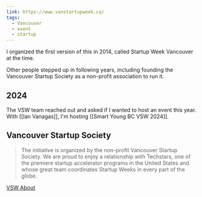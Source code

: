```yaml
---
link: https://www.vanstartupweek.ca/
tags:
  - Vancouver
  - event
  - startup
---
```

I organized the first version of this in 2014, called Startup Week Vancouver at the time.

Other people stepped up in following years, including founding the Vancouver Startup Society as a non-profit association to run it.
## 2024

The VSW team reached out and asked if I wanted to host an event this year. With [[Ian Vanagas]], I'm hosting [[Smart Young BC VSW 2024]].

## Vancouver Startup Society

> The initiative is organized by the non-profit Vancouver Startup Society. We are proud to enjoy a relationship with Techstars, one of the premiere startup accelerator programs in the United States and whose great team coordinates Startup Weeks in every part of the globe.

[VSW About](https://www.vanstartupweek.ca/about/)

